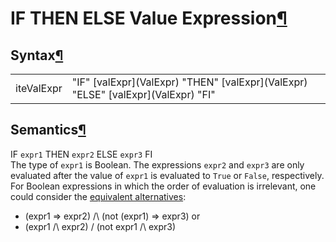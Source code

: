 <a name="IF-THEN-ELSE-Value-Expression"></a>

# IF THEN ELSE Value Expression[¶](#IF-THEN-ELSE-Value-Expression)

<a name="Syntax"></a>

## Syntax[¶](#Syntax)

<table>

<tbody>

<tr>

<td>iteValExpr  
</td>

<td>"IF" [valExpr](ValExpr) "THEN" [valExpr](ValExpr) "ELSE" [valExpr](ValExpr) "FI"  
</td>

</tr>

</tbody>

</table>

<a name="Semantics"></a>

## Semantics[¶](#Semantics)

IF `expr1` THEN `expr2` ELSE `expr3` FI  
The type of `expr1` is Boolean.
The expressions `expr2` and `expr3` are only evaluated after the value of `expr1` is evaluated to `True` or `False`, respectively.
For Boolean expressions in which the order of evaluation is irrelevant, one could consider the [equivalent alternatives](https://en.wikipedia.org/wiki/Conditioned_disjunction):
* (expr1 => expr2) /\ (not (expr1) => expr3) 
or
* (expr1 /\ expr2) \/ (not expr1 /\ expr3)
